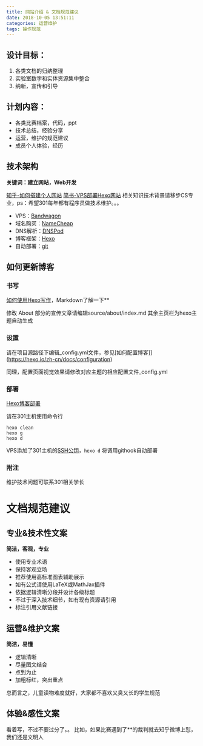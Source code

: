 ```yaml
---
title: 网站介绍 & 文档规范建议
date: 2018-10-05 13:51:11
categories: 运营维护
tags: 操作规范
---
```


## 设计目标：
1. 各类文档的归纳整理
2. 实验室数字和实体资源集中整合
3. 纳新，宣传和引导

## 计划内容：
- 各类比赛档案，代码，ppt
- 技术总结，经验分享
- 运营，维护的规范建议
- 成员个人体验，经历

## 技术架构

**关键词：建立网站，Web开发**

[知乎-如何搭建个人网站](https://www.zhihu.com/question/19774219)
[简书-VPS部署Hexo网站](https://www.jianshu.com/p/5cf20649f328)
相关知识技术背景请移步CS专业，ps：希望301每年都有程序员做技术维护。。。

- VPS：[Bandwagon](https://bandwagonhost.com)
- 域名购买：[NameCheap](https://www.namecheap.com/)
- DNS解析：[DNSPod](https://www.dnspod.cn/)
- 博客框架：[Hexo](https://hexo.io/zh-cn/)
- 自动部署：[git](https://git-scm.com/)
  
## 如何更新博客

### 书写
[如何使用Hexo写作](https://hexo.io/zh-cn/docs/writing)，Markdown了解一下**

修改 About 部分的宣传文章请编辑source/about/index.md
其余主页栏为hexo主题自动生成

### 设置
请在项目源路径下编辑_config.yml文件，参见[如何配置博客]](https://hexo.io/zh-cn/docs/configuration)

同理，配置页面视觉效果请修改对应主题的相应配置文件_config.yml

### 部署
[Hexo博客部署](https://hexo.io/zh-cn/docs/deployment.html)

请在301主机使用命令行
```
hexo clean
hexo g
hexo d
```
VPS添加了301主机的[SSH公钥](http://www.ruanyifeng.com/blog/2011/12/ssh_remote_login.html)，`hexo d` 
将调用githook自动部署

### 附注
维护技术问题可联系301相关学长

# 文档规范建议

## 专业&技术性文案

**简洁，客观，专业**

- 使用专业术语
- 保持客观立场
- 推荐使用高标准图表辅助展示
- 如有公式请使用LaTeX或MathJax插件
- 依据逻辑清晰分段并设计各级标题
- 不过于深入技术细节，如有现有资源请引用
- 标注引用文献链接

## 运营&维护文案

**简洁，易懂**

- 逻辑清晰
- 尽量图文结合
- 点到为止
- 加粗标红，突出重点

总而言之，儿童读物难度就好，大家都不喜欢又臭又长的学生规范

## 体验&感性文案

看着写，不过不要过分了。。
比如，如果比赛遇到了**的裁判就去知乎微博上怼，我们还是文明人


